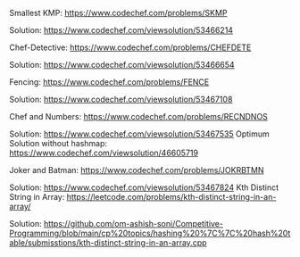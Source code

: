Smallest KMP: 
  https://www.codechef.com/problems/SKMP
  
  Solution: 
  https://www.codechef.com/viewsolution/53466214
  
  
Chef-Detective:
  https://www.codechef.com/problems/CHEFDETE
  
  Solution:
  https://www.codechef.com/viewsolution/53466654
  

Fencing: 
  https://www.codechef.com/problems/FENCE
  
  Solution: 
  https://www.codechef.com/viewsolution/53467108
  
Chef and Numbers:
  https://www.codechef.com/problems/RECNDNOS
  
  Solution:
  https://www.codechef.com/viewsolution/53467535
  Optimum Solution without hashmap:
  https://www.codechef.com/viewsolution/46605719
  
Joker and Batman:
  https://www.codechef.com/problems/JOKRBTMN
  
  Solution: 
  https://www.codechef.com/viewsolution/53467824
 Kth Distinct String in Array:
  https://leetcode.com/problems/kth-distinct-string-in-an-array/
  
  Solution:
  https://github.com/om-ashish-soni/Competitive-Programming/blob/main/cp%20topics/hashing%20%7C%7C%20hash%20table/submisstions/kth-distinct-string-in-an-array.cpp
